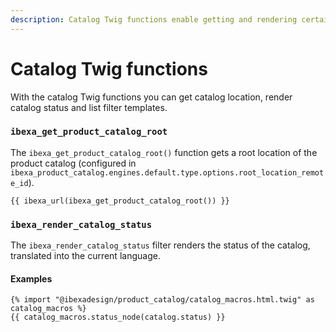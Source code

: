 ```yaml
---
description: Catalog Twig functions enable getting and rendering certain catalog information and listing filter templates.
---
```


# Catalog Twig functions

With the catalog Twig functions you can get catalog location, render catalog status and list filter templates.

### `ibexa_get_product_catalog_root`

The `ibexa_get_product_catalog_root()` function gets a root location of the product catalog (configured in `ibexa_product_catalog.engines.default.type.options.root_location_remote_id`).


``` html+twig
{{ ibexa_url(ibexa_get_product_catalog_root()) }}
```

### `ibexa_render_catalog_status`

The `ibexa_render_catalog_status` filter renders the status of the catalog, translated into the current language.

#### Examples

``` html+twig
{% import "@ibexadesign/product_catalog/catalog_macros.html.twig" as catalog_macros %}
{{ catalog_macros.status_node(catalog.status) }}
```
